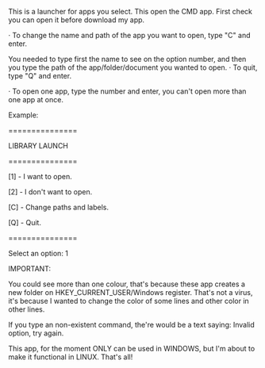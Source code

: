 This is a launcher for apps you select. This open the CMD app. First check you can open it before download my app.

· To change the name and path of the app you want to open, type "C" and enter.

You needed to type first the name to see on the option number, and then you type the path of the app/folder/document you wanted to open.
· To quit, type "Q" and enter.

· To open one app, type the number and enter, you can't open more than one app at once.

Example:

===============

LIBRARY LAUNCH

===============

[1] - I want to open.

[2] - I don't want to open.

[C] - Change paths and labels.

[Q] - Quit.

===============

Select an option: 1

IMPORTANT:

You could see more than one colour, that's because these app creates a new folder on HKEY_CURRENT_USER/Windows register. That's not a virus, it's because I wanted to change the color of some lines and other color in other lines.

If you type an non-existent command, the're would be a text saying: Invalid option, try again.

This app, for the moment ONLY can be used in WINDOWS, but I'm about to make it functional in LINUX.
That's all!
